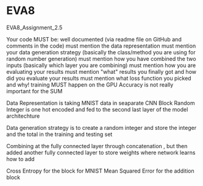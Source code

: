 # EVA8
EVA8_Assignment_2.5


Your code MUST be:
well documented (via readme file on GitHub and comments in the code)
must mention the data representation
must mention your data generation strategy (basically the class/method you are using for random number generation)
must mention how you have combined the two inputs (basically which layer you are combining)
must mention how you are evaluating your results 
must mention "what" results you finally got and how did you evaluate your results
must mention what loss function you picked and why!
training MUST happen on the GPU
Accuracy is not really important for the SUM




Data Representation is taking MNIST data in seaparate CNN Block 
Random Integer is one hot encoded and fed to the second last layer of the model architechture


Data generation strategy is to create a random integer and store the integer and the total in the training and testing set 


Combining at the fully connected layer through concatenation , but then added another fully connected layer to store weights where network learns how to add

Cross Entropy for the block for MNIST
Mean Squared Error for the addition block 


